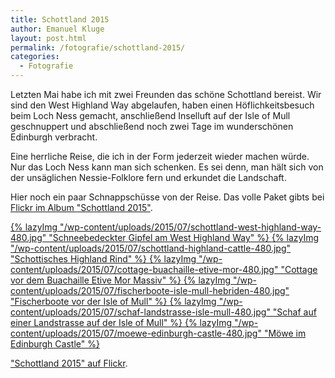```yaml
---
title: Schottland 2015
author: Emanuel Kluge
layout: post.html
permalink: /fotografie/schottland-2015/
categories:
  - Fotografie
---
```


Letzten Mai habe ich mit zwei Freunden das schöne Schottland bereist. Wir sind den West Highland Way abgelaufen, haben einen Höflichkeitsbesuch beim Loch Ness gemacht, anschließend Inselluft auf der Isle of Mull geschnuppert und abschließend noch zwei Tage im wunderschönen Edinburgh verbracht.

Eine herrliche Reise, die ich in der Form jederzeit wieder machen würde. Nur das Loch Ness kann man sich schenken. Es sei denn, man hält sich von der unsäglichen Nessie-Folklore fern und erkundet die Landschaft.

Hier noch ein paar Schnappschüsse von der Reise. Das volle Paket gibts bei [Flickr im Album "Schottland 2015"](https://www.flickr.com/photos/herschel_r/sets/72157655780686471).

<a href="/wp-content/uploads/2015/07/schottland-west-highland-way.jpg" rel="lightbox">
  {% lazyImg "/wp-content/uploads/2015/07/schottland-west-highland-way-480.jpg" "Schneebedeckter Gipfel am West Highland Way" %}
</a>

<a href="/wp-content/uploads/2015/07/schottland-highland-cattle.jpg" rel="lightbox">
  {% lazyImg "/wp-content/uploads/2015/07/schottland-highland-cattle-480.jpg" "Schottisches Highland Rind" %}
</a>

<a href="/wp-content/uploads/2015/07/cottage-buachaille-etive-mor.jpg" rel="lightbox">
  {% lazyImg "/wp-content/uploads/2015/07/cottage-buachaille-etive-mor-480.jpg" "Cottage vor dem Buachaille Etive Mor Massiv" %}
</a>

<a href="/wp-content/uploads/2015/07/fischerboote-isle-mull-hebriden.jpg" rel="lightbox">
  {% lazyImg "/wp-content/uploads/2015/07/fischerboote-isle-mull-hebriden-480.jpg" "Fischerboote vor der Isle of Mull" %}
</a>

<a href="/wp-content/uploads/2015/07/schaf-landstrasse-isle-mull.jpg" rel="lightbox">
  {% lazyImg "/wp-content/uploads/2015/07/schaf-landstrasse-isle-mull-480.jpg" "Schaf auf einer Landstrasse auf der Isle of Mull" %}
</a>

<a href="/wp-content/uploads/2015/07/moewe-edinburgh-castle.jpg" rel="lightbox">
  {% lazyImg "/wp-content/uploads/2015/07/moewe-edinburgh-castle-480.jpg" "Möwe im Edinburgh Castle" %}
</a>

["Schottland 2015" auf Flickr](https://www.flickr.com/photos/herschel_r/sets/72157655780686471).
